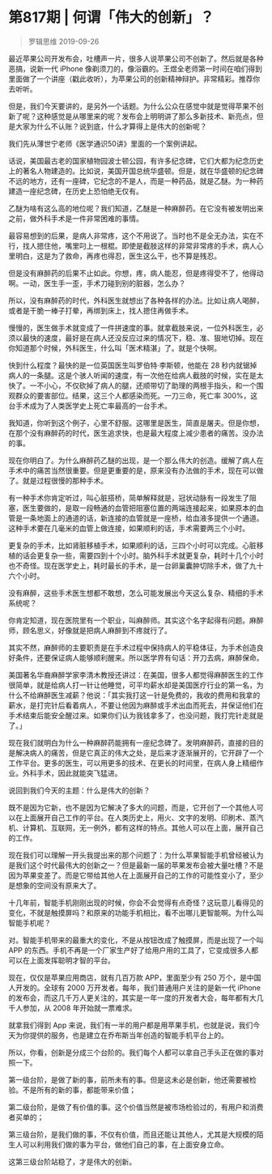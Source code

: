 # 第817期 | 何谓「伟大的创新」？
> 罗辑思维
2019-09-26

最近苹果公司开发布会，吐槽声一片，很多人说苹果公司不创新了。然后就是各种恶搞，说新一代 iPhone 像剃须刀的，像浴霸的。王煜全老师第一时间在咱们得到里面做了一个讲座（戳此收听），为苹果公司的创新精神辩护。非常精彩。推荐你去听听。

但是，我们今天要讲的，是另外一个话题。为什么公众在感觉中就是觉得苹果不创新了呢？这种感觉是从哪里来的呢？发布会上明明讲了那么多新技术、新亮点，但是大家为什么不认账？说到底，什么才算得上是伟大的创新呢？

我们先从薄世宁老师《医学通识50讲》里面的一个案例讲起。

话说，美国最古老的国家植物园波士顿公园，有许多纪念碑，它们大都为纪念历史上的著名人物建造的。比如说，美国开国总统华盛顿。但是，就在华盛顿的纪念碑不远的地方，还有一座碑，它纪念的不是人，而是一种药品，就是乙醚。为一种药建造一座纪念碑，在历史上恐怕绝无仅有。

乙醚为啥有这么高的地位呢？我们知道，乙醚是一种麻醉药。在它没有被发明出来之前，做外科手术是一件非常困难的事情。

最容易想到的后果，是病人非常疼，这个不用说了。当时也不是全无办法，实在不行，找人摁住他，嘴里叼上一根棍。即使是截肢这样的非常非常疼的手术，病人心里明白，这是为了救命，再疼也得忍，医生这么干，也不算是残忍。

但是没有麻醉药的后果不止如此。你想，疼，病人能忍，但是疼得受不了，他得动啊。一动，医生手一歪，手术刀碰到别的脏器，怎么办？

所以，没有麻醉药的时代，外科医生就想出了各种各样的办法。比如让病人喝醉，或者是干脆一棒子打晕，再绑到床上，找人摁住再做手术。

慢慢的，医生做手术就变成了一件拼速度的事。就拿截肢来说，一位外科医生，必须以最快的速度，最好是在病人还没反应过来的情况下，稳、准、狠地切掉。现在你知道那个时候，外科医生，什么叫「医术精湛」了。就是个快啊。

快到什么程度？最快的是一位英国医生叫罗伯特·李斯顿，他能在 28 秒内就锯掉病人的一条腿。这是个骇人听闻的速度，有一次他在给病人截肢的时候，实在是太快了。一不小心，不仅砍掉了病人的腿，还顺带切了助理的两根手指头，和一个围观群众的要害部位。结果，这三个人都感染而死。一刀三命，死亡率 300%，这台手术成为了人类医学史上死亡率最高的一台手术。

我知道，你听到这个例子，心里不舒服。这哪里是医生，简直是屠夫。但是你想，在那个没有麻醉药的时代，医生追求快，也是最大程度上减少患者的痛苦。没办法的事。

现在你明白了。为什么麻醉药乙醚的出现，是一个那么伟大的创造。缓解了病人在手术中的痛苦当然很重要。但是更重要的是，原来没有办法做的手术，现在可以做了。就是过程很慢的那种手术。

有一种手术你肯定听过，叫心脏搭桥，简单解释就是，冠状动脉有一段发生了阻塞，医生要做的，是取一段畅通的血管把阻塞位置的两端连接起来，如果原本的血管是一条地面上的通道的话，新连接的血管就是一座桥，给血液多提供一个通道。这种手术要在几毫米的血管上做连接，如果顺利的话，手术需要两三个小时。

更复杂的手术，比如肾脏移植手术，如果顺利的话，三四个小时可以完成。心脏移植的话会更复杂一些，需要四到十个小时。脑外科手术就更复杂，耗时十几个小时也不奇怪。现在医学史上，耗时最长的手术，是一台卵巢囊肿切除手术，做了九十六个小时。

没有麻醉，这些手术医生想都不敢想，怎么可能发展出今天这么复杂、精细的手术系统呢？

你肯定知道，现在医院里有一个职业，叫麻醉师。其实这个名字起得有问题。麻醉师，顾名思义，好像就是把病人麻醉到不疼就行了。

其实不然，麻醉师的主要职责是在手术过程中保持病人的平稳体征，为手术创造良好条件，还要保证病人能够顺利醒来。所以医学界有句话：开刀去病，麻醉保命。

美国著名华裔麻醉学家李清木教授还讲过：在美国，很多人都觉得麻醉医生的工作很简单，就是给病人打一针让他睡觉，可平均薪水却是美国医疗行业的第一名，为什么不给麻醉医生减薪？他说：「其实我打这一针是免费的，我收的费用和我拿的薪水，是打完针后看着病人，不要让他因为麻醉或手术出血而死去，并保证他们在手术结束后能安全醒过来。如果你们认为我钱拿多了，也没问题，我打完针走就是了。」

现在我们就明白为什么一种麻醉药能拥有一座纪念碑了。发明麻醉药，直接的目的是解决病人的痛苦，但是它真正的伟大之处，是后来才逐渐展开的，它开辟了一个工作平台。更多的医生，可以用更多的技术、在更长的时间里，在病人身上精细作业。外科手术，因此就能突飞猛进。

说回到我们今天的主题：什么是伟大的创新？

既不是因为它新，也不是因为它解决了多大的问题，而是，它开创了一个其他人可以在上面展开自己工作的平台。在人类历史上，用火、文字的发明、印刷术、蒸汽机、计算机、互联网，无一例外，都有这样的特点。其他人可以在上面，展开自己的工作。

现在我们可以理解一开头我提出来的那个问题了：为什么苹果智能手机曾经被认为是我们这个时代最伟大的创新之一？但是最新一届的苹果发布会被大量吐槽？不是因为苹果变差了。而是它带给其他人在上面展开自己的工作的可能性变小了，至少是想象的空间没有原来大了。

十几年前，智能手机刚刚出现的时候，你会不会觉得有点奇怪？这玩意儿看得见的变化，不就是触摸屏吗？和原来的功能手机相比，看不出哪儿更智能啊。为什么叫智能手机呢？

对。智能手机带来的最重大的变化，不是从按钮改成了触摸屏，而是出现了一个叫 APP 的东西。手机不再是一个厂家生产好了给用户用的工具了，它变成很多人都可以在上面发挥聪明才智的平台。

现在，仅仅是苹果应用商店，就有几百万款 APP，里面至少有 250 万个，是中国人开发的。全球有 2000 万开发者。每年，我们普通用户关注的是新一代 iPhone 的发布会，而这几千万人更关注的，其实是一年一度的开发者大会，每年都有大几千人参加，从 2008 年开始就一票难求。

就拿我们得到 App 来说，我们有一半的用户都是用苹果手机，也就是说，我们今天为你提供的服务，也是建立在乔布斯当年创造的智能手机平台上的。

所以，你看，创新是分成三个台阶的。我们每个人都可以拿自己手头正在做的事对照一下。

第一级台阶，是做了新的事，前所未有的事。但是这未必是创新，他还需要被检验。不是所有的新的事，都能带来价值；

第二级台阶，是做了有价值的事。这个价值当然是被市场检验过的，有用户和消费者买单的；

第三级台阶，是我们做的事，不仅有价值，而且还能让其他人，尤其是大规模的陌生人可以利用我们做的事为平台，做他们自己的事，在上面安身立命。

这第三级台阶站稳了，才是伟大的创新。



